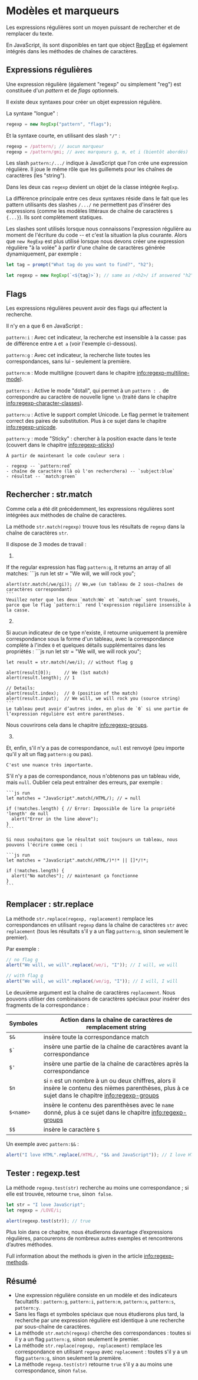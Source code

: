 # Modèles et marqueurs

Les expressions régulières sont un moyen puissant de rechercher et de remplacer du texte.

En JavaScript, ils sont disponibles en tant que object [RegExp](mdn:js/RegExp) et également intégrés dans les méthodes de chaînes de caractères.

## Expressions régulières

Une expression régulière (également "regexp" ou simplement "reg") est constituée d'un *pattern* et de *flags* optionnels.

Il existe deux syntaxes pour créer un objet expression régulière.

La syntaxe "longue" :

```js
regexp = new RegExp("pattern", "flags");
```

Et la syntaxe courte, en utilisant des slash `"/"` :

```js
regexp = /pattern/; // aucun marqueur
regexp = /pattern/gmi; // avec marqueurs g, m, et i (bientôt abordés)
```

Les slash `pattern:/.../` indique à JavaScript que l'on crée une expression régulière.
Il joue le même rôle que les guillemets pour les chaînes de caractères (les "string").

Dans les deux cas `regexp` devient un objet de la classe intégrée `RegExp`.

La différence principale entre ces deux syntaxes réside dans le fait que les pattern utilisants des slashes `/.../` ne permettent pas d'insérer des expressions (comme les modèles littéraux de chaîne de caractères `$ {...}`).
Ils sont complètement statiques.

Les slashes sont utilisés lorsque nous connaissons l'expression régulière au moment de l'écriture du code -- et c'est la situation la plus courante.
Alors que `new RegExp` est plus utilisé lorsque nous devons créer une expression régulière "à la volée" à partir d'une chaîne de caractères générée dynamiquement, par exemple :

```js
let tag = prompt("What tag do you want to find?", "h2");

let regexp = new RegExp(`<${tag}>`); // same as /<h2>/ if answered "h2" in the prompt above
```

## Flags

Les expressions régulières peuvent avoir des flags qui affectent la recherche.

Il n'y en a que 6 en JavaScript :

`pattern:i`
: Avec cet indicateur, la recherche est insensible à la casse: pas de différence entre `A` et` a` (voir l'exemple ci-dessous).

`pattern:g`
: Avec cet indicateur, la recherche liste toutes les correspondances, sans lui - seulement la première.

`pattern:m`
: Mode multiligne (couvert dans le chapitre <info:regexp-multiline-mode>).

`pattern:s`
: Active le mode "dotall", qui permet à un `pattern : .` de correspondre au caractère de nouvelle ligne `\n` (traité dans le chapitre <info:regexp-character-classes>).

`pattern:u`
: Active le support complet Unicode.
Le flag permet le traitement correct des paires de substitution.
Plus à ce sujet dans le chapitre <info:regexp-unicode>.

`pattern:y`
: mode "Sticky" : chercher à la position exacte dans le texte (couvert dans le chapitre <info:regexp-sticky>)

```smart header="Couleurs"
À partir de maintenant le code couleur sera :

- regexp -- `pattern:red`
- chaîne de caractère (là où l'on recherchera) -- `subject:blue`
- résultat -- `match:green`
```

## Rechercher : str.match

Comme cela a été dit précédemment, les expressions régulières sont intégrées aux méthodes de chaîne de caractères.

La méthode `str.match(regexp)` trouve tous les résultats de `regexp` dans la chaîne de caractères `str`.

Il dispose de 3 modes de travail :

1.
If the regular expression has flag `pattern:g`, it returns an array of all matches:
    ```js run
    let str = "We will, we will rock you";

    alert(str.match(/we/gi)); // We,we (un tableau de 2 sous-chaînes de caractères correspondant)
    ```
    Veuillez noter que les deux `match:We` et `match:we` sont trouvés, parce que le flag `pattern:i` rend l'expression régulière insensible à la casse.

2.
Si aucun indicateur de ce type n'existe, il retourne uniquement la première correspondance sous la forme d'un tableau, avec la correspondance complète à l'index `0` et quelques détails supplémentaires dans les propriétés :
    ```js run
    let str = "We will, we will rock you";

    let result = str.match(/we/i); // without flag g

    alert(result[0]);     // We (1st match)
    alert(result.length); // 1

    // Details:
    alert(result.index);  // 0 (position of the match)
    alert(result.input);  // We will, we will rock you (source string)
    ```
    Le tableau peut avoir d’autres index, en plus de `0` si une partie de l’expression régulière est entre parenthèses.
Nous couvrirons cela dans le chapitre <info:regexp-groups>.

3.
Et, enfin, s'il n'y a pas de correspondance, `null` est renvoyé (peu importe qu'il y ait un flag `pattern:g` ou pas).

    C'est une nuance très importante.
S'il n'y a pas de correspondance, nous n'obtenons pas un tableau vide, mais `null`.
Oublier cela peut entraîner des erreurs, par exemple :

    ```js run
    let matches = "JavaScript".match(/HTML/); // = null

    if (!matches.length) { // Error: Impossible de lire la propriété 'length' de null
      alert("Error in the line above");
    }
    ```

    Si nous souhaitons que le résultat soit toujours un tableau, nous pouvons l'écrire comme ceci :

    ```js run
    let matches = "JavaScript".match(/HTML/)*!* || []*/!*;

    if (!matches.length) {
      alert("No matches"); // maintenant ça fonctionne
    }
    ```

## Remplacer : str.replace

La méthode `str.replace(regexp, replacement)` remplace les correspondances en utilisant `regexp` dans la chaîne de caractères `str` avec `replacement` (tous les résultats s'il y a un flag `pattern:g`, sinon seulement le premier).

Par exemple :

```js run
// no flag g
alert("We will, we will".replace(/we/i, "I")); // I will, we will

// with flag g
alert("We will, we will".replace(/we/ig, "I")); // I will, I will
```

Le deuxième argument est la chaîne de caractères `replacement`.
Nous pouvons utiliser des combinaisons de caractères spéciaux pour insérer des fragments de la correspondance :

| Symboles             | Action dans la chaîne de caractères de remplacement string                                                                                           |
| -------------------- | ---------------------------------------------------------------------------------------------------------------------------------------------------- |
| `$&`                 | insère toute la correspondance match                                                                                                                 |
| <code>$&#096;</code> | insère une partie de la chaîne de caractères avant la correspondance                                                                                 |
| `$'`                 | insère une partie de la chaîne de caractères après la correspondance                                                                                 |
| `$n`                 | si `n` est un nombre à un ou deux chiffres, alors il insère le contenu des nièmes parenthèses, plus à ce sujet dans le chapitre <info:regexp-groups> |
| `$<name>`            | insère le contenu des parenthèses avec le `name` donné, plus à ce sujet dans le chapitre <info:regexp-groups>                                        |
| `$$`                 | insère le caractère `$`                                                                                                                              |

Un exemple avec `pattern:$&` :

```js run
alert("I love HTML".replace(/HTML/, "$& and JavaScript")); // I love HTML and JavaScript
```

## Tester : regexp.test

La méthode `regexp.test(str)` recherche au moins une correspondance ; si elle est trouvée, retourne `true`, sinon` false`.

```js run
let str = "I love JavaScript";
let regexp = /LOVE/i;

alert(regexp.test(str)); // true
```

Plus loin dans ce chapitre, nous étudierons davantage d’expressions régulières, parcourerons de nombreux autres exemples et rencontrerons d’autres méthodes.

Full information about the methods is given in the article <info:regexp-methods>.

## Résumé

- Une expression régulière consiste en un modèle et des indicateurs facultatifs : `pattern:g`, `pattern:i`, `pattern:m`, `pattern:u`, `pattern:s`, `pattern:y`.
- Sans les flags et symboles spéciaux que nous étudierons plus tard, la recherche par une expression régulière est identique à une recherche par sous-chaîne de caractères.
- La méthode `str.match(regexp)` cherche des correspondances : toutes si il y a un flag `pattern:g`, sinon seulement le premier.
- La méthode `str.replace(regexp, replacement)` remplace les correspondance en utilisant `regexp` avec `replacement` : toutes s'il y a  un flag `pattern:g`, sinon seulement la première.
- La méthode `regexp.test(str)` retourne `true` s'il y a au moins une correspondance, sinon `false`.
